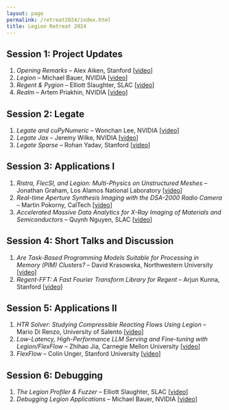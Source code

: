 ```yaml
---
layout: page
permalink: /retreat2024/index.html
title: Legion Retreat 2024
---
```


## Session 1: Project Updates

 1. *Opening Remarks* &ndash; Alex Aiken, Stanford \[[video](https://www.youtube.com/watch?v=WTHhhzuj_jg)]
 2. *Legion* &ndash; Michael Bauer, NVIDIA \[[video](https://www.youtube.com/watch?v=jQHrFdUxgS8)]
 3. *Regent &amp; Pygion* &ndash; Elliott Slaughter, SLAC \[[video](https://www.youtube.com/watch?v=xpMLNbgEsyo)]
 4. *Realm* &ndash; Artem Priakhin, NVIDIA \[[video](https://www.youtube.com/watch?v=oGxNMBLbljk)]

## Session 2: Legate

 1. *Legate and cuPyNumeric* &ndash; Wonchan Lee, NVIDIA \[[video](https://www.youtube.com/watch?v=cyV42b2AdAI)]
 2. *Legate Jax* &ndash; Jeremy Wilke, NVIDIA \[[video](https://www.youtube.com/watch?v=NEfmt7LMxUw)]
 3. *Legate Sparse* &ndash; Rohan Yadav, Stanford \[[video](https://www.youtube.com/watch?v=i9QajC2ze1U)]

## Session 3: Applications I

 1. *Ristra, FlecSI, and Legion: Multi-Physics on Unstructured Meshes* &ndash; Jonathan Graham, Los Alamos National Laboratory \[[video](https://www.youtube.com/watch?v=BtCJ3iul0E4)]
 2. *Real-time Aperture Synthesis Imaging with the DSA-2000 Radio Camera* &ndash; Martin Pokorny, CalTech \[[video](https://www.youtube.com/watch?v=g96a16Xtbfg)]
 3. *Accelerated Massive Data Analytics for X-Ray Imaging of Materials and Semiconductors* &ndash; Quynh Nguyen, SLAC \[[video](https://www.youtube.com/watch?v=S8D_1hGmyB8)]

## Session 4: Short Talks and Discussion

 1. *Are Task-Based Programming Models Suitable for Processing in Memory (PIM) Clusters?* &ndash; David Krasowska, Northwestern University \[[video](https://www.youtube.com/watch?v=whldXPaB5F8)]
 2. *Regent-FFT: A Fast Fourier Transform Library for Regent* &ndash; Arjun Kunna, Stanford \[[video](https://www.youtube.com/watch?v=kU_7lIfs_QM)]

## Session 5: Applications II

 1. *HTR Solver: Studying Compressible Reacting Flows Using Legion* &ndash; Mario Di Renzo, University of Salento \[[video](https://www.youtube.com/watch?v=XQUgGUaorFw)]
 2. *Low-Latency, High-Performance LLM Serving and Fine-tuning with Legion/FlexFlow* &ndash; Zhihao Jia, Carnegie Mellon University \[[video](https://www.youtube.com/watch?v=oJz3vGFYg6I)]
 3. *FlexFlow* &ndash; Colin Unger, Stanford University \[[video](https://www.youtube.com/watch?v=MDC7mVcckSQ)]

## Session 6: Debugging

 1. *The Legion Profiler &amp; Fuzzer* &ndash; Elliott Slaughter, SLAC \[[video](https://www.youtube.com/watch?v=pQCQgrQW9yw)]
 2. *Debugging Legion Applications* &ndash; Michael Bauer, NVIDIA \[[video](https://www.youtube.com/watch?v=fc-4URf72W0)]
